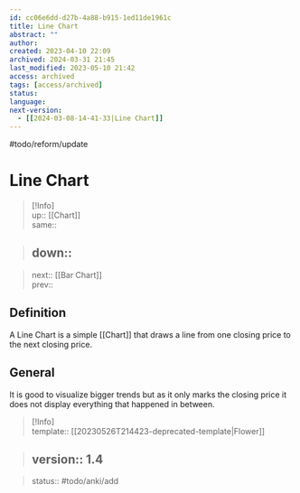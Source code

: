 ```yaml
---
id: cc06e6dd-d27b-4a88-b915-1ed11de1961c
title: Line Chart
abstract: ""
author: 
created: 2023-04-10 22:09
archived: 2024-03-31 21:45
last_modified: 2023-05-10 21:42
access: archived
tags: [access/archived]
status: 
language: 
next-version: 
  - [[2024-03-08-14-41-33|Line Chart]]
---
```


#todo/reform/update 

# Line Chart

> [!Info]  
> up:: [[Chart]]  
> same::  
>

> down::
> ---  

>
> next:: [[Bar Chart]]  
> prev::

## Definition

A Line Chart is a simple [[Chart]] that draws a line from one closing price to the next closing price.

## General

It is good to visualize bigger trends but as it only marks the closing price it does not display everything that happened in between. 

> [!Info]  
> template:: [[20230526T214423-deprecated-template|Flower]]  
>

> version:: 1.4
> ---  

>
> status:: #todo/anki/add 
